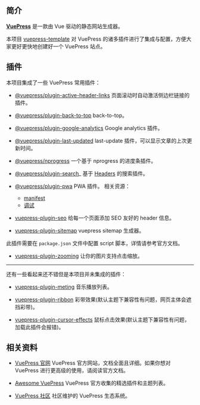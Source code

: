 ## 简介
[**VuePress**](https://vuepress.vuejs.org/zh/) 是一款由 Vue 驱动的静态网站生成器。

本项目 [vuepress-template](https://github.com/Seven-Steven/vuepress-template) 对 VuePress 的诸多插件进行了集成与配置，方便大家更好更快地创建好一个 VuePress 站点。

## 插件
本项目集成了一些 VuePress 常用插件：
- [@vuepress/plugin-active-header-links](https://vuepress.vuejs.org/zh/plugin/official/plugin-active-header-links.html)
页面滚动时自动激活侧边栏链接的插件。

- [@vuepress/plugin-back-to-top](https://vuepress.vuejs.org/zh/plugin/official/plugin-back-to-top.html)
back-to-top。

- [@vuepress/plugin-google-analytics](https://vuepress.vuejs.org/zh/plugin/official/plugin-google-analytics.html)
Google analytics 插件。

- [@vuepress/plugin-last-updated](https://vuepress.vuejs.org/zh/plugin/official/plugin-last-updated.html)
last-update 插件，可以显示文章的上次更新时间。

- [@vuepress/nprogress](https://vuepress.vuejs.org/zh/plugin/official/plugin-nprogress.html)
一个基于 nprogress 的进度条插件。

- [@vuepress/plugin-search](https://vuepress.vuejs.org/zh/plugin/official/plugin-search.html)_
基于 [Headers](https://vuepress.vuejs.org/zh/miscellaneous/glossary.html#headers) 的搜索插件。

- [@vuepress/plugin-pwa](https://vuepress.vuejs.org/zh/plugin/official/plugin-pwa.html)
PWA 插件。
相关资源：
  - [manifest](https://developer.mozilla.org/en-US/docs/Web/Manifest)
  - [调试](https://cloud.tencent.com/developer/article/1407619)

- [vuepress-plugin-seo](https://github.com/lorisleiva/vuepress-plugin-seo)
给每一个页面添加 SEO 友好的 header 信息。

- [vuepress-plugin-sitemap](https://github.com/ekoeryanto/vuepress-plugin-sitemap)
vuepress sitemap 生成器。

此插件需要在 `package.json` 文件中配置 script 脚本，详情请参考官方文档。

- [vuepress-plugin-zooming](https://vuepress-community.netlify.app/zh/plugins/zooming/)
让你的图片支持点击缩放。

---

还有一些看起来还不错但是本项目并未集成的插件：
- [vuepress-plugin-meting](https://github.com/moefyit/vuepress-plugin-meting)
音乐播放列表。

- [vuepress-plugin-ribbon](https://github.com/moefyit/vuepress-plugin-ribbon)
彩带效果(默认主题下兼容性有问题，网页主体会遮挡彩带)。

- [vuepress-plugin-cursor-effects](https://github.com/moefyit/vuepress-plugin-cursor-effects)
鼠标点击效果(默认主题下兼容性有问题，加载此插件会报错)。

## 相关资料
- [VuePress 官网](https://vuepress.vuejs.org/zh/) 
  VuePress 官方网站，文档全面且详细。如果你想对 VuePress 进行更高级的使用，请阅读官方文档。

- [Awesome VuePress](https://github.com/vuepress/awesome-vuepress)
VuePress 官方收集的精选插件和主题列表。

- [VuePress 社区](https://vuepress-community.netlify.app/zh/)
社区维护的 VuePress 生态系统。